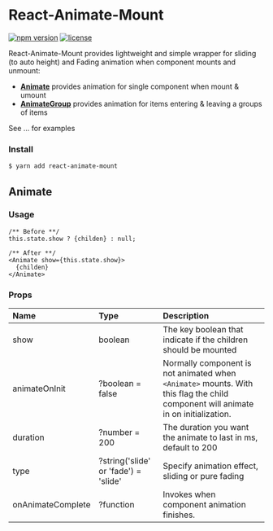 # React-Animate-Mount

[![npm version](https://img.shields.io/npm/v/react-animate-mount.svg)](https://www.npmjs.com/package/react-animate-mount)
[![license](https://img.shields.io/github/license/mashape/apistatus.svg?maxAge=2592000)](https://github.com/mingruizhang/react-animate-mount/blob/master/LICENSE)

React-Animate-Mount provides lightweight and simple wrapper for sliding (to auto height) and Fading animation when component mounts and unmount:
* [**Animate**](https://github.com/MingruiZhang/react-animate-mount#animate) provides animation for single component when mount & umount
* [**AnimateGroup**](https://github.com/MingruiZhang/react-animate-mount#animate) provides animation for items entering & leaving a groups of items

See ... for examples

### Install

```bash
$ yarn add react-animate-mount
```

## Animate

### Usage

```
/** Before **/
this.state.show ? {childen} : null;

/** After **/
<Animate show={this.state.show}>
  {childen}
</Animate>
```

### Props

| Name                                               | Type     | Description                                                                                                                                                                              |
| :------------------------------------------------- | :---------------- | :--------------------------------------------------------------------------------------------------------------------------------------------------------------------------------------- |
| show        | boolean    | The key boolean that indicate if the children should be mounted    |
| animateOnInit | ?boolean = false | Normally component is not animated when `<Animate>` mounts. With this flag the child component will animate in on initialization.   |
| duration       | ?number = 200 | The duration you want the animate to last in ms, default to 200 |
| type       | ?string('slide' or 'fade') = 'slide' | Specify animation effect, sliding or pure fading |
| onAnimateComplete       | ?function | Invokes when component animation finishes. |




